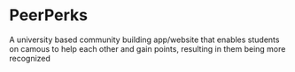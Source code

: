 # PeerPerks
A university based community building app/website that enables students on camous to help each other and gain points, resulting in them being more recognized
